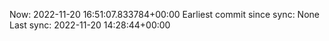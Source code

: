 Now: 2022-11-20 16:51:07.833784+00:00 Earliest commit since sync: None Last sync: 2022-11-20 14:28:44+00:00
